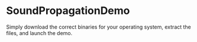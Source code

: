 # SoundPropagationDemo

Simply download the correct binaries for your operating system, extract the files, and launch the demo.
